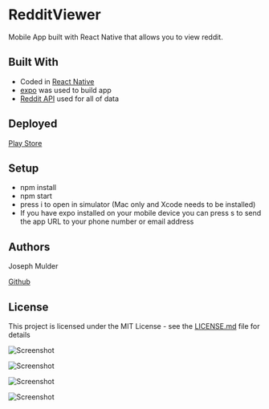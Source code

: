 # RedditViewer

Mobile App built with React Native that allows you to view reddit.

## Built With

* Coded in [React Native](https://facebook.github.io/react-native/)
* [expo](https://expo.io/) was used to build app
* [Reddit API](https://www.reddit.com/dev/api/) used for all of data


## Deployed 

[Play Store](https://play.google.com/store/apps/details?id=com.joseph.redditviewer)


## Setup

* npm install 
* npm start
* press i to open in simulator (Mac only and Xcode needs to be installed)
* If you have expo installed on your mobile device you can press s to send the app URL to your phone number or email address


## Authors

Joseph Mulder

[Github](https://github.com/JosephMulder)



## License

This project is licensed under the MIT License - see the [LICENSE.md](LICENSE.md) file for details



![Screenshot](https://i.imgur.com/jjojOv8.png)

![Screenshot](https://i.imgur.com/GFIo1g0.png)

![Screenshot](https://i.imgur.com/p7hETcr.png)

![Screenshot](https://i.imgur.com/n6dsRkz.png)